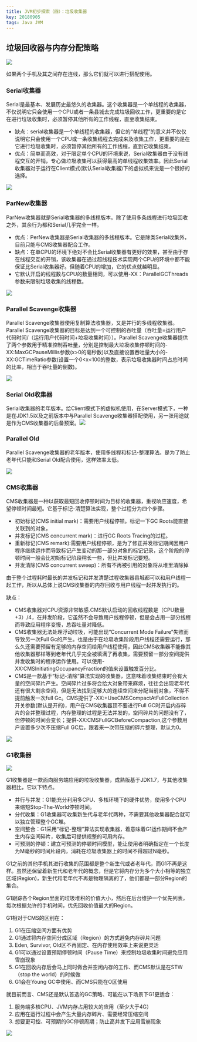 ```yaml
---
title: JVM初步探索（四）：垃圾收集器
key: 20180905
tags: Java JVM
---
```


## 垃圾回收器与内存分配策略



![](http://img.it610.com/image/info5/99c7b0d01b4c409189d87079fac4482d.jpg)

如果两个手机及其之间存在连线，那么它们就可以进行搭配使用。

### Serial收集器

Serial是最基本、发展历史最悠久的收集器。这个收集器是一个单线程的收集器，不仅说明它只会使用一个CPU或者一条县城去完成垃圾回收工作，更重要的是它在进行垃圾收集时，必须暂停其他所有的工作线程，直至收集结束。

- 缺点：serial收集器是一个单线程的收集器，但它的“单线程”的意义并不仅仅说明它只会使用一个CPU或一条收集线程去完成来及收集工作，更重要的是在它进行垃圾收集时，必须暂停其他所有的工作线程，直到它收集结束。
- 优点：简单而高效，对于限定单个CPU的环境来说，Serial收集器由于没有线程交互的开销，专心做垃圾收集可以获得最高的单线程收集效率。因此Serial收集器对于运行在Client模式(默认Serial收集器)下的虚拟机来说是一个很好的选择。

![](https://static.oschina.net/uploads/space/2015/0811/220554_JpwZ_2431292.png)



### ParNew收集器

ParNew收集器就是Serial收集器的多线程版本。除了使用多条线程进行垃圾回收之外，其余行为都和Serial几乎完全一样。

- 优点：PerNew收集器是Serial收集器的多线程版本。它是除类Serial收集外，目前只能与CMS收集器配合工作。
- 缺点：在单CPU的环境下绝对不会比Serial收集器有更好的效果，甚至由于存在线程交互的开销，该收集器在通过超线程技术实现两个CPU的环境中都不能保证比Serial收集器好。但随着CPU的增加，它的优点就越明显。
- 它默认开启的线程数与CPU的数量相同，可以使用-XX：ParallelGCThreads参数来限制垃圾收集的线程数。

![](https://static.oschina.net/uploads/space/2015/0811/220617_gHTm_2431292.png)



### Parallel Scavenge收集器

Parallel Scavenge收集器使用复制算法收集器，又是并行的多线程收集器。Parallel Scavenge收集器的目标是达到一个可控制的吞吐量（吞吐量=运行用户代码时间/（运行用户代码时间+垃圾收集时间））。Parallel Scavenge收集器提供了两个参数用于精准控制吞吐量，分别是控制最大垃圾收集停顿时间的-XX:MaxGCPauseMillis参数(x>0的毫秒数)以及直接设置吞吐量大小的-XX:GCTimeRatio参数(设置一个0<x<100的整数，表示垃圾收集器时间占总时间的比率，相当于吞吐量的倒数)。 

![](https://static.oschina.net/uploads/space/2015/0811/220738_gTa4_2431292.png)



### Serial Old收集器

Serial收集器的老年版本。给Client模式下的虚拟机使用，在Server模式下，一种是在JDK1.5以及之前版本中与Parallel Scavenge收集器搭配使用，另一张用途就是作为CMS收集器的后备预案。![](https://static.oschina.net/uploads/space/2015/0811/220554_JpwZ_2431292.png)



### Parallel Old

Parallel Scavenge收集器的老年版本，使用多线程和标记-整理算法。是为了防止老年代只能和Serial Old配合使用，这样效率太低。

![](https://static.oschina.net/uploads/space/2015/0811/220738_gTa4_2431292.png)



### CMS收集器

CMS收集器是一种以获取最短回收停顿时间为目标的收集器，重视响应速度，希望停顿时间最短。它基于标记-清楚算法实现，整个过程分为四个步骤。

- 初始标记(CMS initial mark)：需要用户线程停顿。标记一下GC Roots能直接关联到的对象，
- 并发标记(CMS concurrent mark)：进行GC Roots Tracing的过程。
- 重新标记(CMS remark):需要用户线程停顿，是为了修正并发标记期间因用户程序继续运作而导致标记产生变动的那一部分对象的标记记录，这个阶段的停顿时间一般会比初始标记阶段稍长一些，但比并发标记要短。
- 并发清除(CMS  concurrent sweep)：所有不再被引用的对象将从堆里清除掉 

由于整个过程耗时最长的并发标记和并发清楚过程收集器县城都可以和用户线程一起工作，所以从总体上说CMS收集器的内存回收与用户线程一起并发执行的。

缺点：

- CMS收集器对CPU资源非常敏感.CMS默认启动的回收线程数是（CPU数量+3）/4，在并发阶段，它虽然不会导致用户线程停顿，但是会占用一部分线程而导致应用程序变慢，总吞吐量对降低。
- CMS收集器无法处理浮动垃圾，可能出现“Concurrent Mode Failure”失败而导致另一次Full Gc的产生。也是由于在垃圾收集阶段用户线程还需要运行，那么久还需要预留有足够的内存空间给用户线程使用，因此CMS收集器不能像其他收集器那样等到老年代几乎完全被填满了再收集，需要预留一部分空间提供并发收集时的程序运作使用。可以使用-XX:CMSInitiatingOccupancyFraction的值来设置触发百分比。
- CMS是一款基于“标记-清除”算法实现的收集器，这意味着收集结束时会有大量的空间碎片产生。空间碎片过多将会给大对象带来麻烦，往往会出现老年代还有很大剩余空间，但是无法找到足够大的连续空间来分配当前对象，不得不提前触发一次full Gc。CMS提供了-XX:+UseCMSCompactAtFullCollection开关参数(默认是开的)，用户在CMS收集器顶不要进行Full GC时开启内存碎片的合并整理过程，内存整理的过程是无法并发的，空间碎片的问题没有了，但停顿的时间会变长；提供-XX:CMSFullGCBeforeCompaction,这个参数用户设置多少次不压缩Full GC后，跟着来一次带压缩的碎片整理，默认为0。

![](https://static.oschina.net/uploads/space/2015/0811/222148_EFpl_2431292.png)



###  G1收集器

![](https://upload-images.jianshu.io/upload_images/2184951-715388c6f6799bd9.png?imageMogr2/auto-orient/strip%7CimageView2/2/w/1000/format/webp)

G1收集器是一款面向服务端应用的垃圾收集器，成熟版基于JDK1.7，与其他收集器相比，它以下特点。

- 并行与并发：G1能充分利用多CPU、多核环境下的硬件优势，使用多个CPU来缩短Stop-The-World停顿时间。
- 分代收集：G1收集器可收集新生代与老年代两种，不需要其他收集器配合就可以独立管理整个GC堆。
- 空间整合：G1采用“标记-整理”算法实现收集器，着意味着G1运作期间不会产生内存空间碎片，收集后可提供规整的可用内存。
- 可预测的停顿：建立可预测的停顿时间模型，能让使用者明确指定在一个长度为M毫秒的时间片段内，消耗在垃圾收集器上的时间不得超过N毫秒。

G1之前的其他手机其进行收集的范围都是整个新生代或者老年代，而G1不再是这样。虽然还保留着新生代和老年代的概念，但是它将内存分为多个大小相等的独立区域(Region)，新生代和老年代不再是物理隔离的了，他们都是一部分Region的集合。

G1跟踪各个Region里面的垃圾堆积的价值大小，然后在后台维护一个优先列表，每次根据允许的手机时间，优先回收价值最大的Region。

G1相对于CMS的区别在：

1. G1在压缩空间方面有优势
2. G1通过将内存空间分成区域（Region）的方式避免内存碎片问题
3. Eden, Survivor, Old区不再固定、在内存使用效率上来说更灵活
4. G1可以通过设置预期停顿时间（Pause Time）来控制垃圾收集时间避免应用雪崩现象
5. G1在回收内存后会马上同时做合并空闲内存的工作、而CMS默认是在STW（stop the world）的时候做
6. G1会在Young GC中使用、而CMS只能在O区使用

就目前而言、CMS还是默认首选的GC策略、可能在以下场景下G1更适合：

1. 服务端多核CPU、JVM内存占用较大的应用（至少大于4G）
2. 应用在运行过程中会产生大量内存碎片、需要经常压缩空间
3. 想要更可控、可预期的GC停顿周期；防止高并发下应用雪崩现象

![](https://static.oschina.net/uploads/space/2015/0811/225112_tkFZ_2431292.png)




